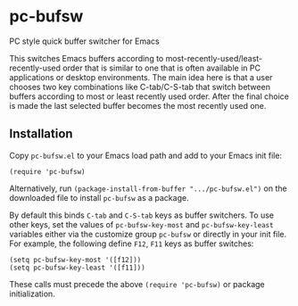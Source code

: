 # pc-bufsw
PC style quick buffer switcher for Emacs

This switches Emacs buffers according to most-recently-used/least-recently-used order that is similar to one that is often available in PC applications or desktop environments. The main idea here is that a user chooses two key combinations like C-tab/C-S-tab that switch between buffers according to most or least recently used order. After the final choice is made the last selected buffer becomes the most recently used one.

Installation
------------

Copy `pc-bufsw.el` to your Emacs load path and add to your Emacs init file:
```
(require 'pc-bufsw)
```

Alternatively, run `(package-install-from-buffer ".../pc-bufsw.el")` on the downloaded file to install `pc-bufsw` as a package.

By default this binds `C-tab` and `C-S-tab` keys as buffer switchers. To use other keys, set the values of `pc-bufsw-key-most` and `pc-bufsw-key-least` variables either via the customize group `pc-bufsw` or directly in your init file. For example, the following define `F12`, `F11` keys as buffer switches:
```
(setq pc-bufsw-key-most '([f12]))
(setq pc-bufsw-key-least '([f11]))
```
These calls must precede the above `(require 'pc-bufsw)` or package initialization.
